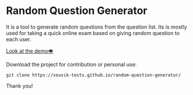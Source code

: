 # Random Question Generator
It is a tool to generate random questions from the question list. Its is mostly used for taking a quick online exam based on giving random question to each user.

[Look at the demo👁️](https://souvik-tests.github.io/random-question-generator/)

Download the project for contribution or personal use:
```
git clone https://souvik-tests.github.io/random-question-generator/
```

Thank you!